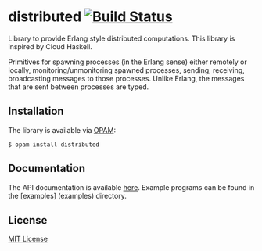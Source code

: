 # distributed [![Build Status](https://travis-ci.org/essdotteedot/distributed.svg?branch=master)](https://travis-ci.org/essdotteedot/distributed)
Library to provide Erlang style distributed computations. This library is inspired by Cloud Haskell.

Primitives for spawning processes (in the Erlang sense) either remotely or locally, monitoring/unmonitoring spawned processes, sending, 
receiving, broadcasting messages to those processes. Unlike Erlang, the messages that are sent between processes are typed.

Installation
------------

The library is available via [OPAM](https://opam.ocaml.org):

    $ opam install distributed

Documentation
-------------

The API documentation is available [here](https://essdotteedot.github.io/distributed/).
Example programs can be found in the [examples] (examples) directory.

License
-------

[MIT License](LICENSE)
